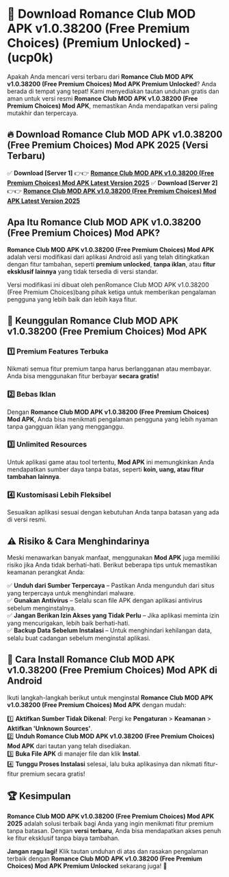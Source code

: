 

# 🎯 Download Romance Club MOD APK v1.0.38200 (Free Premium Choices) (Premium Unlocked) -  (ucp0k) 

Apakah Anda mencari versi terbaru dari **Romance Club MOD APK v1.0.38200 (Free Premium Choices) Mod APK Premium Unlocked**? Anda berada di tempat yang tepat! Kami menyediakan tautan unduhan gratis dan aman untuk versi resmi **Romance Club MOD APK v1.0.38200 (Free Premium Choices) Mod APK**, memastikan Anda mendapatkan versi paling mutakhir dan terpercaya.

## 🔥 Download Romance Club MOD APK v1.0.38200 (Free Premium Choices) Mod APK 2025 (Versi Terbaru)

✅ **Download [Server 1]** 👉👉 [**Romance Club MOD APK v1.0.38200 (Free Premium Choices) Mod APK Latest Version 2025**](https://apkcomod.com?title=Romance_Club_MOD_APK_v1.0.38200_(Free_Premium_Choices))  
✅ **Download [Server 2]** 👉👉 [**Romance Club MOD APK v1.0.38200 (Free Premium Choices) Mod APK Latest Version 2025**](https://apkcomod.com?title=Romance_Club_MOD_APK_v1.0.38200_(Free_Premium_Choices))  

## Apa Itu Romance Club MOD APK v1.0.38200 (Free Premium Choices) Mod APK?

**Romance Club MOD APK v1.0.38200 (Free Premium Choices) Mod APK** adalah versi modifikasi dari aplikasi Android asli yang telah ditingkatkan dengan fitur tambahan, seperti **premium unlocked**, **tanpa iklan**, atau **fitur eksklusif lainnya** yang tidak tersedia di versi standar.

Versi modifikasi ini dibuat oleh penRomance Club MOD APK v1.0.38200 (Free Premium Choices)bang pihak ketiga untuk memberikan pengalaman pengguna yang lebih baik dan lebih kaya fitur.

## 🎯 Keunggulan Romance Club MOD APK v1.0.38200 (Free Premium Choices) Mod APK

### 1️⃣ Premium Features Terbuka
Nikmati semua fitur premium tanpa harus berlangganan atau membayar. Anda bisa menggunakan fitur berbayar **secara gratis!**

### 2️⃣ Bebas Iklan
Dengan **Romance Club MOD APK v1.0.38200 (Free Premium Choices) Mod APK**, Anda bisa menikmati pengalaman pengguna yang lebih nyaman tanpa gangguan iklan yang mengganggu.

### 3️⃣ Unlimited Resources
Untuk aplikasi game atau tool tertentu, **Mod APK** ini memungkinkan Anda mendapatkan sumber daya tanpa batas, seperti **koin, uang, atau fitur tambahan lainnya**.

### 4️⃣ Kustomisasi Lebih Fleksibel
Sesuaikan aplikasi sesuai dengan kebutuhan Anda tanpa batasan yang ada di versi resmi.

## ⚠️ Risiko & Cara Menghindarinya

Meski menawarkan banyak manfaat, menggunakan **Mod APK** juga memiliki risiko jika Anda tidak berhati-hati. Berikut beberapa tips untuk memastikan keamanan perangkat Anda:

✅ **Unduh dari Sumber Terpercaya** – Pastikan Anda mengunduh dari situs yang terpercaya untuk menghindari malware.  
✅ **Gunakan Antivirus** – Selalu scan file APK dengan aplikasi antivirus sebelum menginstalnya.  
✅ **Jangan Berikan Izin Akses yang Tidak Perlu** – Jika aplikasi meminta izin yang mencurigakan, lebih baik berhati-hati.  
✅ **Backup Data Sebelum Instalasi** – Untuk menghindari kehilangan data, selalu buat cadangan sebelum menginstal aplikasi.

## 📌 Cara Install Romance Club MOD APK v1.0.38200 (Free Premium Choices) Mod APK di Android

Ikuti langkah-langkah berikut untuk menginstal **Romance Club MOD APK v1.0.38200 (Free Premium Choices) Mod APK** dengan mudah:

1️⃣ **Aktifkan Sumber Tidak Dikenal**: Pergi ke **Pengaturan** > **Keamanan** > **Aktifkan 'Unknown Sources'**.  
2️⃣ **Unduh Romance Club MOD APK v1.0.38200 (Free Premium Choices) Mod APK** dari tautan yang telah disediakan.  
3️⃣ **Buka File APK** di manajer file dan klik **Instal**.  
4️⃣ **Tunggu Proses Instalasi** selesai, lalu buka aplikasinya dan nikmati fitur-fitur premium secara gratis!

## 🏆 Kesimpulan

**Romance Club MOD APK v1.0.38200 (Free Premium Choices) Mod APK 2025** adalah solusi terbaik bagi Anda yang ingin menikmati fitur premium tanpa batasan. Dengan **versi terbaru**, Anda bisa mendapatkan akses penuh ke fitur eksklusif tanpa biaya tambahan.

**Jangan ragu lagi!** Klik tautan unduhan di atas dan rasakan pengalaman terbaik dengan **Romance Club MOD APK v1.0.38200 (Free Premium Choices) Mod APK Premium Unlocked** sekarang juga! 🚀

